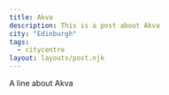```yaml
---
title: Akva
description: This is a post about Akva
city: "Edinburgh"
tags:
  - citycentre
layout: layouts/post.njk
---
```

A line about Akva
